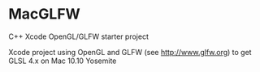 # MacGLFW
C++ Xcode OpenGL/GLFW starter project

Xcode project using OpenGL and GLFW (see http://www.glfw.org) to get GLSL 4.x on Mac 10.10 Yosemite
